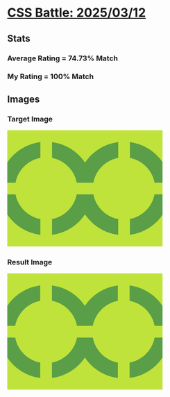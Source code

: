 # [CSS Battle: 2025/03/12](https://cssbattle.dev/play/ArHpZSqmCgf7UeYqmnaz)

## Stats

### Average Rating = 74.73% Match

### My Rating = 100% Match

## Images

### Target Image

![](./images/target.png)

### Result Image

![](./images/result.png)
